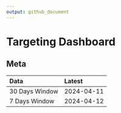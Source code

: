 ```yaml
---
output: github_document
---
```


# Targeting Dashboard



## Meta


|Data           |Latest     |
|:--------------|:----------|
|30 Days Window |2024-04-11 |
|7 Days Window  |2024-04-12 |
